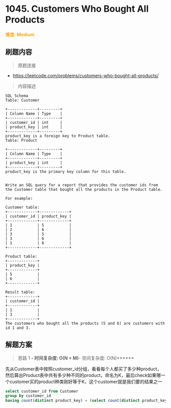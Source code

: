 # 1045. Customers Who Bought All Products

**<font color=orange>难度: Medium</font>**

## 刷题内容

> 原题连接

* https://leetcode.com/problems/customers-who-bought-all-products/

> 内容描述

```
SQL Schema
Table: Customer

+-------------+---------+
| Column Name | Type    |
+-------------+---------+
| customer_id | int     |
| product_key | int     |
+-------------+---------+
product_key is a foreign key to Product table.
Table: Product

+-------------+---------+
| Column Name | Type    |
+-------------+---------+
| product_key | int     |
+-------------+---------+
product_key is the primary key column for this table.
 

Write an SQL query for a report that provides the customer ids from the Customer table that bought all the products in the Product table.

For example:

Customer table:
+-------------+-------------+
| customer_id | product_key |
+-------------+-------------+
| 1           | 5           |
| 2           | 6           |
| 3           | 5           |
| 3           | 6           |
| 1           | 6           |
+-------------+-------------+

Product table:
+-------------+
| product_key |
+-------------+
| 5           |
| 6           |
+-------------+

Result table:
+-------------+
| customer_id |
+-------------+
| 1           |
| 3           |
+-------------+
The customers who bought all the products (5 and 6) are customers with id 1 and 3.
```

## 解题方案

> 思路 1
******- 时间复杂度: O(N + M)******- 空间复杂度: O(N)******




先从Customer表中按照customer_id分组，看看每个人都买了多少种product，然后算出Product表中共有多少种不同的product，命名为K，最后check如果哪一个customer买的product种类刚好等于K，这个customer就是我们要的结果之一

```sql
select customer_id from Customer 
group by customer_id
having count(distinct product_key) = (select count(distinct product_key) from Product)
```

